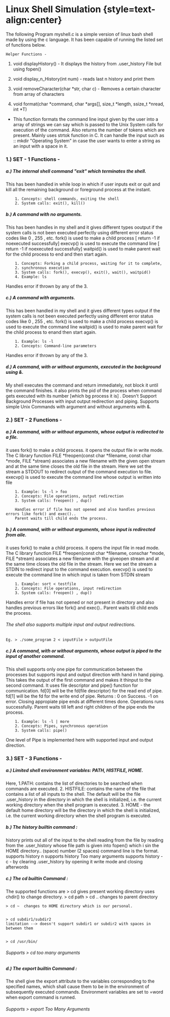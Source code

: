 # Linux Shell Simulation {style=text-align:center}

The following Program myshell.c is a simple version of linux bash shell made by using the c language. It has been capable of running the listed set of functions below.

	Helper Functions -

1. void displayHistory() - It displays the history from .user_history File but using fopen()
2. void display_n_History(int num)  - reads last n history and print them
3. void removeCharacter(char *str, char c) - Removes a certain character from array of characters

4. void format(char *command, char *args[], size_t *length, ssize_t *nread, int *T)
- This function formats the command line input given by the user into a array of strings we can say which is passed to the Unix System calls for execution of the command. Also returns the number of tokens which are present. Mainly uses strtok function in C.
It can handle the input such as :: mkdir "Operating System" in case the user wants to enter a string as an input with a space in it.

### 1.) SET - 1 Functions -


##### a.) The internal shell command "exit" which terminates the shell.  
This has been handled in while loop in which if user inputs exit or quit and kill all the remaining background or foreground process at the instant.

    	1. Concepts: shell commands, exiting the shell
    	2. System calls: exit(), kill()

##### b.)  A command with no arguments.
This has been handles in my shell and it gives different types ooutput if the system calls is not been executed perfectly using different error status codes like 0 , 255 , etc.
fork() is used to make a child process      	[ return -1 if noexecuted successfully]
execvp() is used to execute the command line    [ return -1 if noexecuted successfully]
waitpid() is used to make parent wait for the child process to end and then start again.

    	1. Concepts: Forking a child process, waiting for it to complete,
    	2. synchronous execution
    	3. System calls: fork(), execvp(), exit(), wait(), waitpid()
    	4. Example: ls

Handles error if thrown by any of the 3.

##### c.) **A command with arguments.**
This has been handled in my shell and it gives different types output if the system calls is not been executed perfectly using different error status codes like 0 , 255 , etc.
fork() is used to make a child process
execvp() is used to execute the command line
waitpid() is used to make parent wait for the child process to enand then start again.

    	1. Example: ls -l
    	2. Concepts: Command-line parameters

Handles error if thrown by any of the 3.

##### d.) A command, with or without arguments, executed in the background using &.
My shell executes the command and return immediately, not block it until the command finishes. it also prints the pid of the process when command gets executed with its number [which bg process it is] . Doesn't Support Background Processes with input output redirection and piping. Supports simple Unix Commands with argument and without arguments with &.

### 2.) SET - 2 Functions -


##### a.) A command, with or without arguments, whose output is redirected to a file.
it uses fork() to make a child process.
it opens the output file in write mode.
The C library function FILE *freopen(const char *filename, const char *mode, FILE *stream) associates a new filename with the given open stream and at the same time closes the old file in the stream. Here we set the stream a STDOUT to redirect output of the command execution to file.
execvp() is used to execute the command line whose output is written into file

    	1. Example: ls -l > foo
    	2. Concepts: File operations, output redirection
    	3. System calls: freopen() , dup()

    	Handles error if file has not opened and also handles previous errors like fork() and exec()..
    	Parent waits till child ends the process.

##### b.) A command, with or without arguments, whose input is redirected from aile.
it uses fork() to make a child process.
it opens the input file in read mode.
The C library function FILE *freopen(const char *filename, conschar *mode, FILE *stream) associates a new filename with the giveopen stream and at the same time closes the old file in the stream. Here we set the stream a STDIN to redirect input to the command execution.
execvp() is used to execute the command line in which input is taken from STDIN stream

		1. Example: sort < testfile
    	2. Concepts: File operations, input redirection
    	3. System calls: freopen() , dup()

Handles error if file has not opened or not present in directory and also handles previous errors like fork() and exec()..
Parent waits till child ends the process.

###### The shell also supports multiple input and output redirections.
	Eg. > ./some_program 2 < inputFile > outputFile

##### c.) A command, with or without arguments, whose output is piped to the input of another  command.
This shell supports only one pipe for communication between the processes but supports input and output direction with hand in hand piping. This takes the output of the first command and makes it thinput to the second command.
It uses file descriptor and pipe() function for communication. fd[0] will be the fd(file descriptor) for the read end of pipe. fd[1] will be the fd for the write end of pipe.
Returns : 0 on Success. -1 on error.
Closing appropiate pipe ends at different times done.
Operations runs successfully.
Parent waits till left and right children of the pipe ends the process.


    	1. Example: ls -l | more
    	2. Concepts: Pipes, synchronous operation
    	3. System calls: pipe()

One level of Pipe is implemented here with supported input and output direction.

### 3.) SET - 3 Functions -


##### a.) Limited shell environment variables: PATH, HISTFILE, HOME.

Here, 1.PATH: contains the list of directories to be searched when commands are executed. 2. HISTFILE: contains the name of the file that contains a list of all inputs to the shell. The default will be the file .user_history in the directory in which the shell is initialized, i.e. the current working directory when the shell program is executed. 3. HOME - the default home directory will be the directory in which the shell is initialized, i.e. the current working directory when the shell program is executed.

##### b.) The history builtin command :

history prints out all of the input to the shell reading from the file by reading from the .user_history whose file path is given into fopen() which i sin the HOME directory..
(space) number (2 spaces) command line is the format.
supports history n
supports history Too many arguments
supports history -c - by clearing .user_history by opening it write mode and closing afterwords

##### c.) The cd builtin Command :

The supported functions are > cd gives present working directory
uses chdir() to change directory. > cd path > cd .. changes to parent directory

    > cd ~  changes to HOME directory which is our personal.


    > cd subdir1/subdir2 
	limitation --> doesn't support subdir1 or subdir2 with spaces in between them


    > cd /usr/bin/

###### Supports > cd too many arguments

##### d.) The export builtin Command :

The shell give the export attribute to the variables corresponding
to the specified names, which shall cause them to be in the
environment of subsequently executed commands. Environment variables
are set to =word when export command is runned.

###### Supports > export Too Many Arguments

